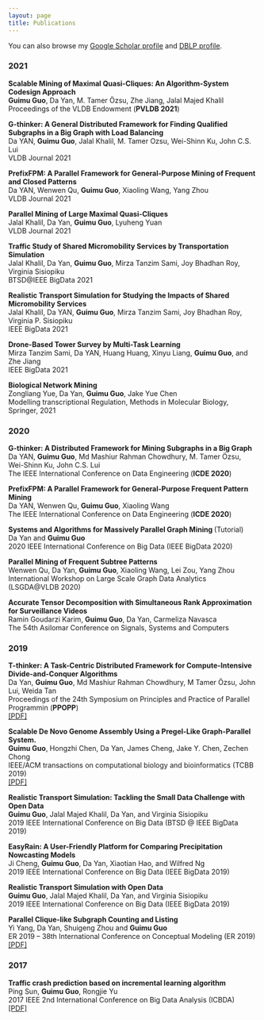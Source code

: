 ```yaml
---
layout: page
title: Publications
---
```


You can also browse my <a href="https://scholar.google.com/citations?user=y4G5zEkAAAAJ&hl=en&oi=ao" target="_blank">Google Scholar profile</a>
and <a href="https://dblp.uni-trier.de/pers/hd/g/Guo:Guimu" target="_blank">DBLP profile</a>.
<br />

<h3>
    <a name='2021'></a> 2021
</h3>

<div class="media">
    <div class="media-body">
       <p class="media-heading">
          <strong>Scalable Mining of Maximal Quasi-Cliques: An Algorithm-System Codesign Approach</strong><br />
          <b>Guimu Guo</b>, Da Yan, M. Tamer Özsu, Zhe Jiang, Jalal Majed Khalil<br />
          Proceedings of the VLDB Endowment (<b>PVLDB 2021</b>)<br />
       </p>
    </div>
</div>

<div class="media">
    <div class="media-body">
       <p class="media-heading">
          <strong>G-thinker: A General Distributed Framework for Finding Qualified Subgraphs in a Big Graph with Load Balancing</strong><br />
          Da YAN, <b>Guimu Guo</b>, Jalal Khalil, M. Tamer Ozsu, Wei-Shinn Ku, John C.S. Lui<br />
          VLDB Journal 2021<br />
       </p>
    </div>
</div>

<div class="media">
    <div class="media-body">
       <p class="media-heading">
          <strong>PrefixFPM: A Parallel Framework for General-Purpose Mining of Frequent and Closed Patterns</strong><br />
          Da YAN, Wenwen Qu, <b>Guimu Guo</b>, Xiaoling Wang, Yang Zhou<br />
          VLDB Journal 2021<br />
       </p>
    </div>
</div>

<div class="media">
    <div class="media-body">
       <p class="media-heading">
          <strong>Parallel Mining of Large Maximal Quasi-Cliques</strong><br />
          Jalal Khalil, Da Yan, <b>Guimu Guo</b>, Lyuheng Yuan<br />
          VLDB Journal 2021<br />
       </p>
    </div>
</div>

<div class="media">
    <div class="media-body">
       <p class="media-heading">
          <strong>Traffic Study of Shared Micromobility Services by Transportation Simulation</strong><br />
          Jalal Khalil, Da Yan,  <b>Guimu Guo</b>, Mirza Tanzim Sami, Joy Bhadhan Roy, Virginia Sisiopiku<br />
          BTSD@IEEE BigData 2021<br />
       </p>
    </div>
</div>

<div class="media">
    <div class="media-body">
       <p class="media-heading">
          <strong>Realistic Transport Simulation for Studying the Impacts of Shared Micromobility Services</strong><br />
          Jalal Khalil, Da YAN, <b>Guimu Guo</b>, Mirza Tanzim Sami, Joy Bhadhan Roy, Virginia P. Sisiopiku<br />
          IEEE BigData 2021<br />
       </p>
    </div>
</div>

<div class="media">
    <div class="media-body">
       <p class="media-heading">
          <strong>Drone-Based Tower Survey by Multi-Task Learning</strong><br />
          Mirza Tanzim Sami, Da YAN, Huang Huang, Xinyu Liang, <b>Guimu Guo</b>, and Zhe Jiang<br />
          IEEE BigData 2021<br />
       </p>
    </div>
</div>

<div class="media">
    <div class="media-body">
       <p class="media-heading">
          <strong>Biological Network Mining</strong><br />
          Zongliang Yue, Da Yan, <b>Guimu Guo</b>, Jake Yue Chen<br />
          Modelling transcriptional Regulation, Methods in Molecular Biology, Springer, 2021<br />
       </p>
    </div>
</div>

<h3>
    <a name='2020'></a> 2020
</h3>

<div class="media">
    <div class="media-body">
       <p class="media-heading">
          <strong>G-thinker: A Distributed Framework for Mining Subgraphs in a Big Graph</strong><br />
          Da YAN, <b>Guimu Guo</b>, Md Mashiur Rahman Chowdhury, M. Tamer Özsu, Wei-Shinn Ku, John C.S. Lui<br />
          The IEEE International Conference on Data Engineering (<b>ICDE 2020</b>)<br />
       </p>
    </div>
</div>

<div class="media">
    <div class="media-body">
       <p class="media-heading">
          <strong>PrefixFPM: A Parallel Framework for General-Purpose Frequent Pattern Mining</strong><br />
          Da YAN, Wenwen Qu, <b>Guimu Guo</b>, Xiaoling Wang<br />
          The IEEE International Conference on Data Engineering (<b>ICDE 2020</b>)<br />
       </p>
    </div>
</div>

<div class="media">
    <div class="media-body">
       <p class="media-heading">
          <strong>Systems and Algorithms for Massively Parallel Graph Mining </strong>(Tutorial)<br />
          Da Yan and <b>Guimu Guo</b><br />
          2020 IEEE International Conference on Big Data (IEEE BigData 2020)<br />
       </p>
    </div>
</div>

<div class="media">
    <div class="media-body">
       <p class="media-heading">
          <strong>Parallel Mining of Frequent Subtree Patterns</strong><br />
          Wenwen Qu, Da Yan, <b>Guimu Guo</b>, Xiaoling Wang, Lei Zou, Yang Zhou<br />
          International Workshop on Large Scale Graph Data Analytics (LSGDA@VLDB 2020)<br />
       </p>
    </div>
</div>

<div class="media">
    <div class="media-body">
       <p class="media-heading">
          <strong>Accurate Tensor Decomposition with Simultaneous Rank Approximation for Surveillance Videos</strong><br />
          Ramin Goudarzi Karim, <b>Guimu Guo</b>, Da Yan, Carmeliza Navasca<br />
          The 54th Asilomar Conference on Signals, Systems and Computers<br />
       </p>
    </div>
</div>



<h3>
    <a name='2019'></a> 2019
</h3>

<div class="media">
    <div class="media-body">
       <p class="media-heading">
          <strong>T-thinker: A Task-Centric Distributed Framework for Compute-Intensive Divide-and-Conquer Algorithms</strong><br />
          Da Yan, <b>Guimu Guo</b>, Md Mashiur Rahman Chowdhury, M Tamer Özsu, John Lui, Weida Tan<br />
          Proceedings of the 24th Symposium on Principles and Practice of Parallel Programmin (<b>PPOPP</b>)<br />
          <a href="http://delivery.acm.org/10.1145/3300000/3295709/p411-yan.pdf?ip=138.26.210.43&id=3295709&acc=ACTIVE%20SERVICE&key=A79D83B43E50B5B8%2EF1E94F886913B1EB%2E4D4702B0C3E38B35%2E4D4702B0C3E38B35&__acm__=1561675280_8820d520da362ef3663e1868803212f5">[PDF]</a><br />
       </p>
    </div>
</div>

<div class="media">
    <div class="media-body">
       <p class="media-heading">
          <strong>Scalable De Novo Genome Assembly Using a Pregel-Like Graph-Parallel System.
</strong><br />
          <b>Guimu Guo</b>, Hongzhi Chen, Da Yan, James Cheng, Jake Y. Chen, Zechen Chong<br />
          IEEE/ACM transactions on computational biology and bioinformatics (TCBB 2019)<br />
          <a href="https://ieeexplore.ieee.org/stamp/stamp.jsp?tp=&arnumber=8731736">[PDF]</a> <br />
       </p>
    </div>
</div>

<div class="media">
    <div class="media-body">
       <p class="media-heading">
          <strong>Realistic Transport Simulation: Tackling the Small Data Challenge with Open Data</strong><br />
          <b>Guimu Guo</b>, Jalal Majed Khalil, Da Yan, and Virginia Sisiopiku<br />
          2019 IEEE International Conference on Big Data (BTSD @ IEEE BigData 2019)<br />
       </p>
    </div>
</div>

<div class="media">
    <div class="media-body">
       <p class="media-heading">
          <strong>EasyRain: A User-Friendly Platform for Comparing Precipitation Nowcasting Models</strong><br />
          Ji Cheng, <b>Guimu Guo</b>, Da Yan, Xiaotian Hao, and Wilfred Ng<br />
          2019 IEEE International Conference on Big Data (IEEE BigData 2019)<br />
       </p>
    </div>
</div>

<div class="media">
    <div class="media-body">
       <p class="media-heading">
          <strong>Realistic Transport Simulation with Open Data</strong><br />
          <b>Guimu Guo</b>, Jalal Majed Khalil, Da Yan, and Virginia Sisiopiku<br />
          2019 IEEE International Conference on Big Data (IEEE BigData 2019)<br />
       </p>
    </div>
</div>
<div class="media">
    <div class="media-body">
       <p class="media-heading">
          <strong>Parallel Clique-like Subgraph Counting and Listing
</strong><br />
          Yi Yang, Da Yan, Shuigeng Zhou and <b>Guimu Guo</b><br />
          ER 2019 – 38th International Conference on Conceptual Modeling (ER 2019)<br />
          <a href="https://info.cs.uab.edu/yanda/papers/er_clique.pdf">[PDF]</a> <br />
       </p>
    </div>
</div>

<h3>
    <a name='2017'></a> 2017
</h3>
<div class="media">
    <div class="media-body">
       <p class="media-heading">
          <strong>Traffic crash prediction based on incremental learning algorithm</strong><br />
          Ping Sun, <b>Guimu Guo</b>, Rongjie Yu<br />
          2017 IEEE 2nd International Conference on Big Data Analysis (ICBDA)<br />
          <a href="https://ieeexplore.ieee.org/stamp/stamp.jsp?arnumber=8078803">[PDF]</a><br />
       </p>
    </div>
</div>

